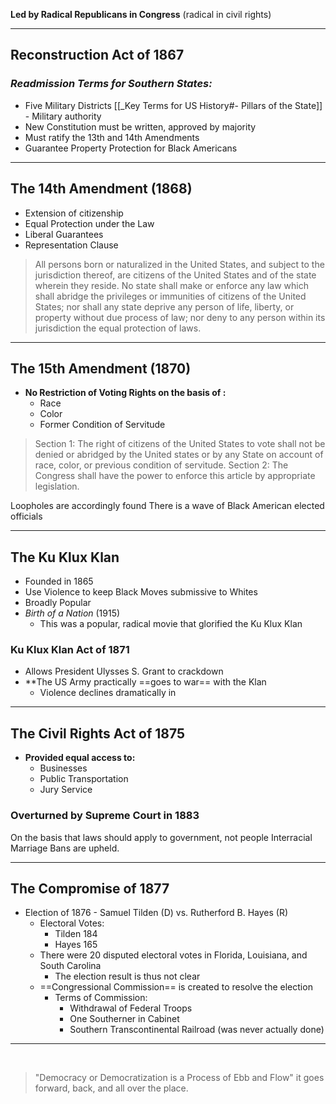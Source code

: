 **Led by Radical Republicans in Congress** (radical in civil rights)

---

## Reconstruction Act of 1867
### *Readmission Terms for Southern States:*
- Five Military Districts [[_Key Terms for US History#- Pillars of the State]] - Military authority
- New Constitution must be written, approved by majority
- Must ratify the 13th and 14th Amendments
- Guarantee Property Protection for Black Americans

---

## The 14th Amendment (1868)

- Extension of citizenship
- Equal Protection under the Law
- Liberal Guarantees
- Representation Clause

> All persons born or naturalized in the United States, and subject to the jurisdiction thereof, are citizens of the United States and of the state wherein they reside. No state shall make or enforce any law which shall abridge the privileges or immunities of citizens of the United States; nor shall any state deprive any person of life, liberty, or property without due process of law; nor deny to any person within its jurisdiction the equal protection of laws.

---

## The 15th Amendment (1870)
- **No Restriction of Voting Rights on the basis of :**
	- Race
	- Color
	- Former Condition of Servitude

> Section 1: The right of citizens of the United States to vote shall not be denied or abridged by the United states or by any State on account of race, color, or previous condition of servitude.
> Section 2: The Congress shall have the power to enforce this article by appropriate legislation.

Loopholes are accordingly found
There is a wave of Black American elected officials

---

## The Ku Klux Klan
- Founded in 1865
- Use Violence to keep Black Moves submissive to Whites
- Broadly Popular
- *Birth of a Nation* (1915)
	- This was a popular, radical movie that glorified the Ku Klux Klan

### Ku Klux Klan Act of 1871
- Allows President Ulysses S. Grant to crackdown
- **The US Army practically ==goes to war== with the Klan
	- Violence declines dramatically in 

---

## The Civil  Rights Act of 1875
- **Provided equal access to:**
	- Businesses
	- Public Transportation
	- Jury Service
### Overturned by Supreme Court in 1883
On the basis that laws should apply to government, not people
Interracial Marriage Bans are upheld.

---

## The Compromise of 1877
- Election of 1876 - Samuel Tilden (D) vs. Rutherford B. Hayes (R)
	- Electoral Votes:
		- Tilden 184
		- Hayes 165
	- There were 20 disputed electoral votes in Florida, Louisiana, and South Carolina
		- The election result is thus not clear
	- ==Congressional Commission== is created to resolve the election
		- Terms of Commission:
			- Withdrawal of Federal Troops
			- One Southerner in Cabinet
			- Southern Transcontinental Railroad (was never actually done)

---

<br>

> "Democracy or Democratization is a Process of Ebb and Flow"
> it goes forward, back, and all over the place.